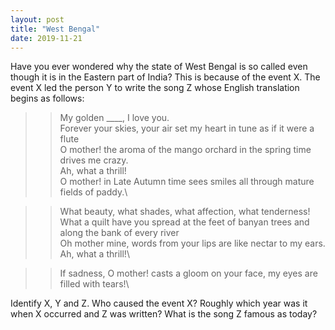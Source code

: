 ```yaml
---
layout: post
title: "West Bengal"
date: 2019-11-21  
---
```



Have you ever wondered why the state of West Bengal is so called even though it is in the Eastern part of India? This is because of the event X. The event X led the person Y to write the song Z whose English translation begins as follows:

>>My golden ____, I love you.\
>>Forever your skies, your air set my heart in tune as if it were a flute\
>>O mother! the aroma of the mango orchard in the spring time drives me crazy.\
>>Ah, what a thrill!\
>>O mother! in Late Autumn time sees smiles all through mature fields of paddy.\

>>What beauty, what shades, what affection, what tenderness!\
>>What a quilt have you spread at the feet of banyan trees and along the bank of every river\
>>Oh mother mine, words from your lips are like nectar to my ears.\
>>Ah, what a thrill!\

>>If sadness, O mother! casts a gloom on your face, my eyes are filled with tears!\

Identify X, Y and Z.
Who caused the event X?
Roughly which year was it when X occurred and Z was written?
What is the song Z famous as today?
